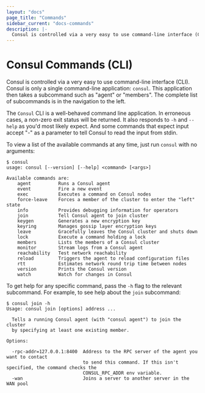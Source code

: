 ```yaml
---
layout: "docs"
page_title: "Commands"
sidebar_current: "docs-commands"
description: |-
  Consul is controlled via a very easy to use command-line interface (CLI). Consul is only a single command-line application: `consul`. This application then takes a subcommand such as agent or members. The complete list of subcommands is in the navigation to the left.
---
```


# Consul Commands (CLI)

Consul is controlled via a very easy to use command-line interface (CLI).
Consul is only a single command-line application: `consul`. This application
then takes a subcommand such as "agent" or "members". The complete list of
subcommands is in the navigation to the left.

The `Consul` CLI is a well-behaved command line application. In erroneous
cases, a non-zero exit status will be returned. It also responds to `-h` and `--help`
as you'd most likely expect. And some commands that expect input accept
"-" as a parameter to tell Consul to read the input from stdin.

To view a list of the available commands at any time, just run `consul` with
no arguments:

```text
$ consul
usage: consul [--version] [--help] <command> [<args>]

Available commands are:
    agent          Runs a Consul agent
    event          Fire a new event
    exec           Executes a command on Consul nodes
    force-leave    Forces a member of the cluster to enter the "left" state
    info           Provides debugging information for operators
    join           Tell Consul agent to join cluster
    keygen         Generates a new encryption key
    keyring        Manages gossip layer encryption keys
    leave          Gracefully leaves the Consul cluster and shuts down
    lock           Execute a command holding a lock
    members        Lists the members of a Consul cluster
    monitor        Stream logs from a Consul agent
    reachability   Test network reachability
    reload         Triggers the agent to reload configuration files
    rtt            Estimates network round trip time between nodes
    version        Prints the Consul version
    watch          Watch for changes in Consul
```

To get help for any specific command, pass the `-h` flag to the relevant
subcommand. For example, to see help about the `join` subcommand:

```text
$ consul join -h
Usage: consul join [options] address ...

  Tells a running Consul agent (with "consul agent") to join the cluster
  by specifying at least one existing member.

Options:

  -rpc-addr=127.0.0.1:8400  Address to the RPC server of the agent you want to contact
                            to send this command. If this isn't specified, the command checks the
                            CONSUL_RPC_ADDR env variable.
  -wan                      Joins a server to another server in the WAN pool
```
